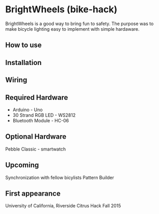 # BrightWheels (bike-hack)

BrightWheels is a good way to bring fun to safety. The purpose was to make bicycle lighting easy to implement 
with simple hardaware.

## How to use



## Installation

## Wiring

## Required Hardware
* Arduino - Uno
* 30 Strand RGB LED - WS2812
* Bluetooth Module - HC-06

## Optional Hardware
Pebble Classic - smartwatch

## Upcoming
 Synchronization with fellow bicylists
 Pattern Builder

## First appearance

University of California, Riverside
Citrus Hack Fall 2015
